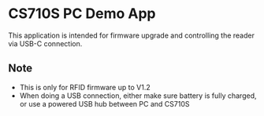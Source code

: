 # CS710S PC Demo App

This application is intended for firmware upgrade and controlling the reader via USB-C connection.
 
## Note
- This is only for RFID firmware up to V1.2
- When doing a USB connection, either make sure battery is fully charged, or use a powered USB hub between PC and CS710S


